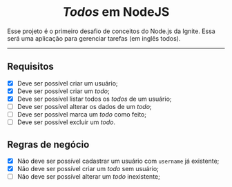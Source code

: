 <h1 align="center"><i>Todos</i> em NodeJS</h1>

Esse projeto é o primeiro desafio de conceitos do Node.js da Ignite. Essa será uma aplicação para gerenciar tarefas (em
inglês todos).

---

## Requisitos

- [x] Deve ser possível criar um usuário;
- [x] Deve ser possível criar um _todo_;
- [x] Deve ser possível listar todos os _todos_ de um usuário;
- [ ] Deve ser possível alterar os dados de um _todo_;
- [ ] Deve ser possível marca um _todo_ como feito;
- [ ] Deve ser possível excluir um _todo_.

## Regras de negócio

- [x] Não deve ser possível cadastrar um usuário com `username` já existente;
- [x] Não deve ser possível criar um _todo_ sem usuário;
- [ ] Não deve ser possível alterar um _todo_ inexistente;